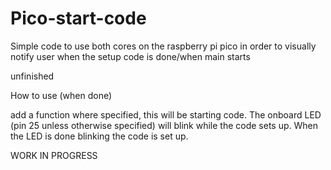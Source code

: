 # Pico-start-code
Simple code to use both cores on the raspberry pi pico in order to visually notify user when the setup code is done/when main starts

unfinished


How to use (when done)


add a function where specified, this will be starting code. The onboard LED (pin 25 unless otherwise specified) will blink while the code sets up. When the LED is done blinking the code is set up. 

WORK IN PROGRESS
